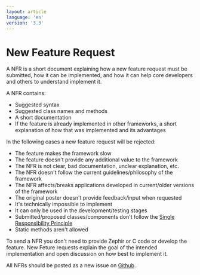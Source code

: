 ```yaml
---
layout: article
language: 'en'
version: '3.3'
---
```

# New Feature Request

A NFR is a short document explaining how a new feature request must be submitted, how it can be implemented, and how it can help core developers and others to understand implement it.

A NFR contains:
* Suggested syntax
* Suggested class names and methods
* A short documentation
* If the feature is already implemented in other frameworks, a short explanation of how that was implemented and its advantages

In the following cases a new feature request will be rejected:
* The feature makes the framework slow
* The feature doesn't provide any additional value to the framework
* The NFR is not clear, bad documentation, unclear explanation, etc.
* The NFR doesn't follow the current guidelines/philosophy of the framework
* The NFR affects/breaks applications developed in current/older versions of the framework
* The original poster doesn't provide feedback/input when requested
* It's technically impossible to implement
* It can only be used in the development/testing stages
* Submitted/proposed classes/components don't follow the [Single Responsibility Principle][SRP]
* Static methods aren't allowed

To send a NFR you don't need to provide Zephir or C code or develop the feature. New Feture requests explain the goal of the intended implementation and open discussion on how best to implement it.

All NFRs should be posted as a new issue on [Github][github-issues].

[SRP]: http://en.wikipedia.org/wiki/Single_responsibility_principle
[github-issues]: https://github.com/phalcon/cphalcon/issues
